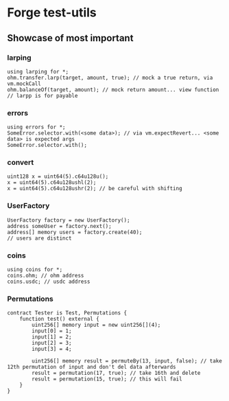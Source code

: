 # Forge test-utils

## Showcase of most important

### larping

```solidity
using larping for *;
ohm.transfer.larp(target, amount, true); // mock a true return, via vm.mockCall
ohm.balanceOf(target, amount); // mock return amount... view function
// larpp is for payable
```
### errors

```solidity
using errors for *;
SomeError.selector.with(<some data>); // via vm.expectRevert... <some data> is expected args
SomeError.selector.with();
```

### convert

```solidity
uint128 x = uint64(5).c64u128u();
x = uint64(5).c64u128ushl(2);
x = uint64(5).c64u128ushr(2); // be careful with shifting
```

### UserFactory

```solidity
UserFactory factory = new UserFactory();
address someUser = factory.next();
address[] memory users = factory.create(40);
// users are distinct
```

### coins

```solidity
using coins for *;
coins.ohm; // ohm address
coins.usdc; // usdc address
```

### Permutations

```solidity
contract Tester is Test, Permutations {
    function test() external {
        uint256[] memory input = new uint256[](4);
        input[0] = 1;
        input[1] = 2;
        input[2] = 3;
        input[3] = 4;

        uint256[] memory result = permuteBy(13, input, false); // take 12th permutation of input and don't del data afterwards
        result = permutation(17, true); // take 16th and delete
        result = permutation(15, true); // this will fail
    }
}
```
